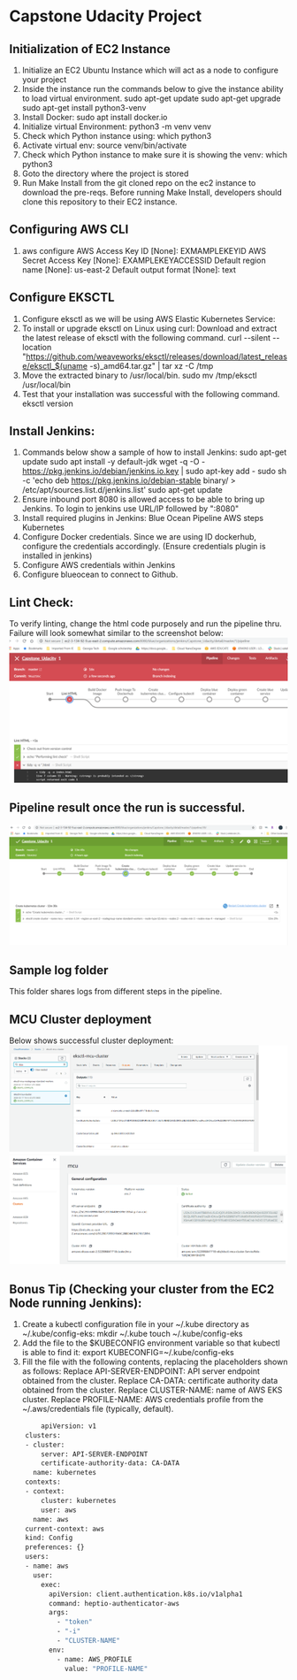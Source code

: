 # Capstone Udacity Project

## Initialization of EC2 Instance
1. Initialize an EC2 Ubuntu Instance which will act as a node to configure your project
2. Inside the instance run the commands below to give the instance ability to load virtual environment.
    sudo apt-get update
    sudo apt-get upgrade
    sudo apt-get install python3-venv
3. Install Docker:
    sudo apt install docker.io
4. Initialize virtual Environment: python3 -m venv venv  
5. Check which Python instance using: which python3
6. Activate virtual env: source venv/bin/activate
7. Check which Python instance to make sure it is showing the venv: which python3
8. Goto the directory where the project is stored
9. Run Make Install from the git cloned repo on the ec2 instance to download the pre-reqs. Before running Make Install, developers should clone this repository to their EC2 instance.


## Configuring AWS CLI
1. aws configure
    AWS Access Key ID [None]: EXMAMPLEKEYID
    AWS Secret Access Key [None]: EXAMPLEKEYACCESSID
    Default region name [None]: us-east-2
    Default output format [None]: text

## Configure EKSCTL
1.  Configure eksctl as we will be using AWS Elastic Kubernetes Service:
2. To install or upgrade eksctl on Linux using curl:
      Download and extract the latest release of eksctl with the following command.
      curl --silent --location "https://github.com/weaveworks/eksctl/releases/download/latest_release/eksctl_$(uname -s)_amd64.tar.gz" | tar xz -C /tmp
3. Move the extracted binary to /usr/local/bin.
      sudo mv /tmp/eksctl /usr/local/bin
4. Test that your installation was successful with the following command.
      eksctl version

## Install Jenkins:
1. Commands below show a sample of how to install Jenkins:
    sudo apt-get update
    sudo apt install -y default-jdk
    wget -q -O - https://pkg.jenkins.io/debian/jenkins.io.key | sudo apt-key add -
    sudo sh -c 'echo deb https://pkg.jenkins.io/debian-stable binary/ > /etc/apt/sources.list.d/jenkins.list'
    sudo apt-get update
2. Ensure inbound port 8080 is allowed access to be able to bring up Jenkins. To login to jenkins use URL/IP followed by ":8080"
3. Install required plugins in Jenkins:
    Blue Ocean
    Pipeline AWS steps
    Kubernetes
4. Configure Docker credentials. Since we are using ID dockerhub, configure the credentials accordingly. (Ensure credentials plugin is installed in jenkins)
5. Configure AWS credentials within Jenkins
6. Configure blueocean to connect to Github. 
## Lint Check:
To verify linting, change the html code purposely and run the pipeline thru. Failure will look somewhat similar to the screenshot below:
![Linting check](https://github.com/muzammilkazmi86/Capstone_Udacity/blob/master/image/verifylinting.png)

## Pipeline result once the run is successful.
![Successful pipeline](https://github.com/muzammilkazmi86/Capstone_Udacity/blob/master/image/PIPELINEFINAL.png)
## Sample log folder 
This folder shares logs from different steps in the pipeline. 

## MCU Cluster deployment
Below shows successful cluster deployment:
![Cloudformation Result](https://github.com/muzammilkazmi86/Capstone_Udacity/blob/master/image/mcuclustercloudformation.png)
![Cluster Result](https://github.com/muzammilkazmi86/Capstone_Udacity/blob/master/image/mcuclusterdeployment.png)

## Bonus Tip (Checking your cluster from the EC2 Node running Jenkins):
1. Create a kubectl configuration file in your ~/.kube directory as ~/.kube/config-eks:
    mkdir ~/.kube
    touch ~/.kube/config-eks
2. Add the file to the $KUBECONFIG environment variable so that kubectl is able to find it:
    export KUBECONFIG=~/.kube/config-eks
3. Fill the file with the following contents, replacing the placeholders shown as follows:
    Replace API-SERVER-ENDPOINT: API server endpoint obtained from the cluster.
    Replace CA-DATA: certificate authority data obtained from the cluster.
    Replace CLUSTER-NAME: name of AWS EKS cluster.
    Replace PROFILE-NAME: AWS credentials profile from the ~/.aws/credentials file (typically, default).

```sh
        apiVersion: v1
    clusters:
    - cluster:
        server: API-SERVER-ENDPOINT
        certificate-authority-data: CA-DATA
      name: kubernetes
    contexts:
    - context:
        cluster: kubernetes
        user: aws
      name: aws
    current-context: aws
    kind: Config
    preferences: {}
    users:
    - name: aws
      user:
        exec:
          apiVersion: client.authentication.k8s.io/v1alpha1
          command: heptio-authenticator-aws
          args:
            - "token"
            - "-i"
            - "CLUSTER-NAME"
          env:
            - name: AWS_PROFILE
              value: "PROFILE-NAME"
```


